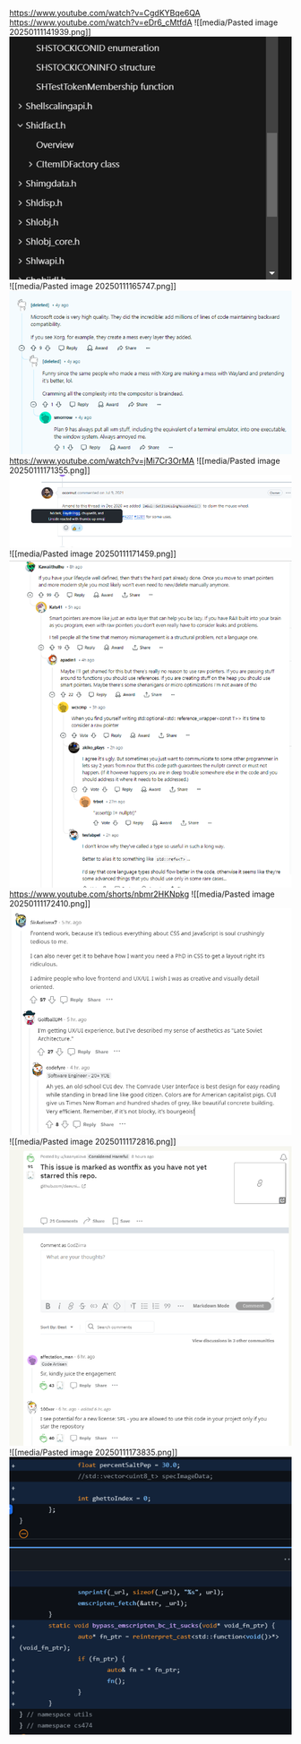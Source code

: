 https://www.youtube.com/watch?v=CgdKYBqe6QA
https://www.youtube.com/watch?v=eDr6_cMtfdA
![[media/Pasted image 20250111141939.png]]![](https://github.com/Stehfyn/vault/blob/main/vault/media/Pasted%20image%2020250111141939.png)
![[media/Pasted image 20250111165747.png]]![](https://github.com/Stehfyn/vault/blob/main/vault/media/Pasted%20image%2020250111165747.png)
https://www.youtube.com/watch?v=jMi7Cr3OrMA
![[media/Pasted image 20250111171355.png]]![](https://github.com/Stehfyn/vault/blob/main/vault/media/Pasted%20image%2020250111171355.png)
![[media/Pasted image 20250111171459.png]]![](https://github.com/Stehfyn/vault/blob/main/vault/media/Pasted%20image%2020250111171459.png)
https://www.youtube.com/shorts/nbmr2HKNpkg
![[media/Pasted image 20250111172410.png]]![](https://github.com/Stehfyn/vault/blob/main/vault/media/Pasted%20image%2020250111172410.png)
![[media/Pasted image 20250111172816.png]]![](https://github.com/Stehfyn/vault/blob/main/vault/media/Pasted%20image%2020250111172816.png)
![[media/Pasted image 20250111173835.png]]![](https://github.com/Stehfyn/vault/blob/main/vault/media/Pasted%20image%2020250111173835.png)
